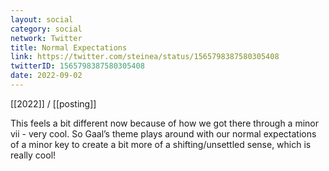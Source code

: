 ```yaml
---
layout: social
category: social
network: Twitter
title: Normal Expectations
link: https://twitter.com/steinea/status/1565798387580305408
twitterID: 1565798387580305408
date: 2022-09-02
---
```


[[2022]] / [[posting]]

This feels a bit different now because of how we got there through a minor vii - very cool. So Gaal’s theme plays around with our normal expectations of a minor key to create a bit more of a shifting/unsettled sense, which is really cool!
